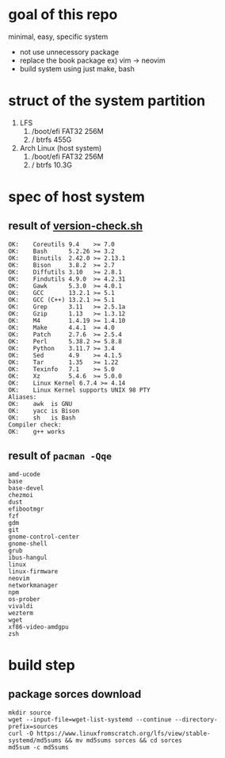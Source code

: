 # goal of this repo

minimal, easy, specific system

* not use unnecessory package
* replace the book package ex) vim -> neovim
* build system using just make, bash

# struct of the system partition

1. LFS
    1. /boot/efi FAT32 256M
    1. /         btrfs 455G
1. Arch Linux (host system)
    1. /boot/efi FAT32 256M
    1. /         btrfs 10.3G

# spec of host system

## result of [version-check.sh](.version-check.sh)
```
OK:    Coreutils 9.4    >= 7.0
OK:    Bash      5.2.26 >= 3.2
OK:    Binutils  2.42.0 >= 2.13.1
OK:    Bison     3.8.2  >= 2.7
OK:    Diffutils 3.10   >= 2.8.1
OK:    Findutils 4.9.0  >= 4.2.31
OK:    Gawk      5.3.0  >= 4.0.1
OK:    GCC       13.2.1 >= 5.1
OK:    GCC (C++) 13.2.1 >= 5.1
OK:    Grep      3.11   >= 2.5.1a
OK:    Gzip      1.13   >= 1.3.12
OK:    M4        1.4.19 >= 1.4.10
OK:    Make      4.4.1  >= 4.0
OK:    Patch     2.7.6  >= 2.5.4
OK:    Perl      5.38.2 >= 5.8.8
OK:    Python    3.11.7 >= 3.4
OK:    Sed       4.9    >= 4.1.5
OK:    Tar       1.35   >= 1.22
OK:    Texinfo   7.1    >= 5.0
OK:    Xz        5.4.6  >= 5.0.0
OK:    Linux Kernel 6.7.4 >= 4.14
OK:    Linux Kernel supports UNIX 98 PTY
Aliases:
OK:    awk  is GNU
OK:    yacc is Bison
OK:    sh   is Bash
Compiler check:
OK:    g++ works
```
## result of `pacman -Qqe`
```
amd-ucode
base
base-devel
chezmoi
dust
efibootmgr
fzf
gdm
git
gnome-control-center
gnome-shell
grub
ibus-hangul
linux
linux-firmware
neovim
networkmanager
npm
os-prober
vivaldi
wezterm
wget
xf86-video-amdgpu
zsh
```

# build step

## package sorces download
```
mkdir source
wget --input-file=wget-list-systemd --continue --directory-prefix=sources
curl -O https://www.linuxfromscratch.org/lfs/view/stable-systemd/md5sums && mv md5sums sorces && cd sorces
md5sum -c md5sums
```
